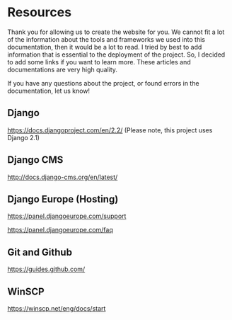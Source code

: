 # Resources

Thank you for allowing us to create the website for you. We cannot fit a lot of the information about the tools and frameworks we used into this documentation, then it would be a lot to read. I tried by best to add information that is essential to the deployment of the project. So, I decided to add some links if you want to learn more. These articles and documentations are very high quality.

If you have any questions about the project, or found errors in the documentation, let us know!

## Django

<https://docs.djangoproject.com/en/2.2/> (Please note, this project uses Django 2.1)

## Django CMS

<http://docs.django-cms.org/en/latest/>

## Django Europe (Hosting)

<https://panel.djangoeurope.com/support>

<https://panel.djangoeurope.com/faq>

## Git and Github

<https://guides.github.com/>

## WinSCP

<https://winscp.net/eng/docs/start>
